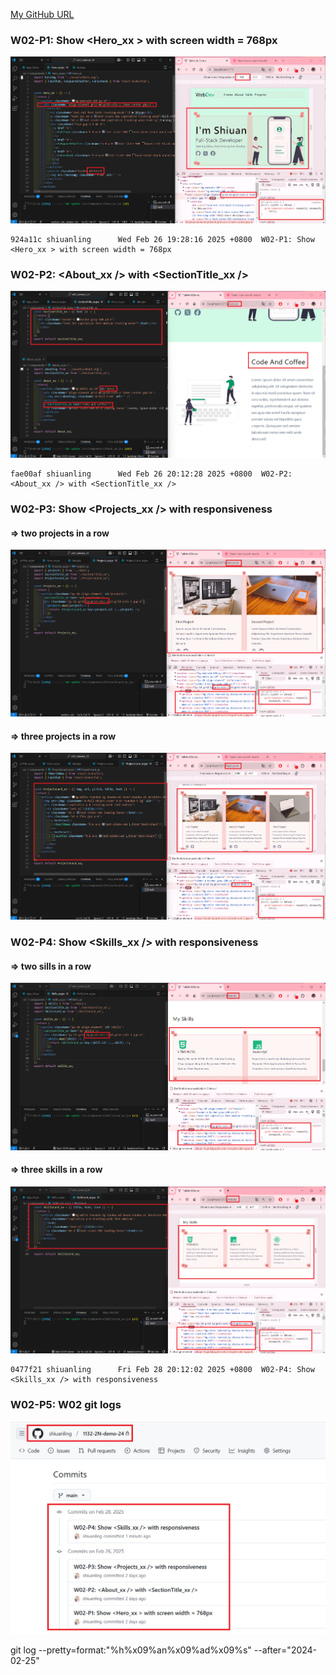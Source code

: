 [My GitHub URL](https://github.com/shiuanling/1132-2N-demo-24.git)

### W02-P1: Show <Hero_xx > with screen width = 768px
![](w02-p1.png)
```
924a11c shiuanling      Wed Feb 26 19:28:16 2025 +0800  W02-P1: Show <Hero_xx > with screen width = 768px
```

### W02-P2: <About_xx /> with <SectionTitle_xx />
![](w02-p2.png)
```
fae00af shiuanling      Wed Feb 26 20:12:28 2025 +0800  W02-P2: <About_xx /> with <SectionTitle_xx />
```

### W02-P3: Show <Projects_xx /> with responsiveness
 
#### => two projects in a row
 
![](w02-p3-1.png)
 
#### => three projects in a row
 
![](w02-p3-2.png)

### W02-P4: Show <Skills_xx /> with responsiveness 
 
#### => two sills in a row
 
![](w02-p4-1.png)
 
#### => three skills in a row
 
![](w02-p4-2.png)
```
0477f21 shiuanling      Fri Feb 28 20:12:02 2025 +0800  W02-P4: Show <Skills_xx /> with responsiveness
```

### W02-P5: W02 git logs
![](w02-p5.png)

git log --pretty=format:"%h%x09%an%x09%ad%x09%s" --after="2024-02-25"